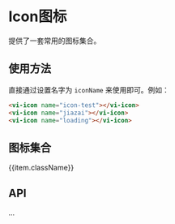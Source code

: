 # Icon图标

提供了一套常用的图标集合。

## 使用方法

直接通过设置名字为 ```iconName``` 来使用即可。例如：
``` html
<vi-icon name="icon-test"></vi-icon> 
<vi-icon name="jiazai"></vi-icon> 
<vi-icon name="loading"></vi-icon>
```
## 图标集合
<div class="vi-icon_box">
  <div class="vi-icon_item" v-for="(item, index) in iconList" :key="index" @click="onCopy(item)">
    <div class="vi-icon_item-content">
      <vi-icon :name="item.className" size="30" ></vi-icon>
      <p class="vi-icon_text">{{item.className}}</p>
    </div>
  </div>
</div>

## API
...

<script>
export default {
  data() {
    return {
      iconList: [
        {
          className: 'search'
        },
        {
          className: 'warning'
        },
        {
          className: 'error'
        },
        {
          className: 'info'
        },
        {
          className: 'close'
        },
        {
          className: 'arrow-right'
        }
      ]
    }
  },
  methods: {
    onCopy(item) {
      let textarea = document.createElement('textarea')
      textarea.innerHTML = `<vi-icon name="${item.className}"></vi-icon>`
      document.body.appendChild(textarea)
      textarea.select()
      document.execCommand("copy")
     
      this.$message({
        content: '复制成功',
      })
      document.body.removeChild(textarea)
    }
  }
}
</script>
